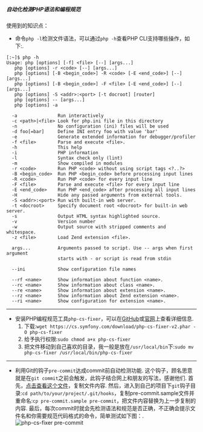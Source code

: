 ##### 自动化检测PHP语法和编程规范

使用到的知识点：

* 命令`php -l`检测文件语法，可以通过`php -h`查看PHP CLI支持哪些操作，如下:.

```
[:~]$ php -h
Usage: php [options] [-f] <file> [--] [args...]
   php [options] -r <code> [--] [args...]
   php [options] [-B <begin_code>] -R <code> [-E <end_code>] [--] [args...]
   php [options] [-B <begin_code>] -F <file> [-E <end_code>] [--] [args...]
   php [options] -S <addr>:<port> [-t docroot] [router]
   php [options] -- [args...]
   php [options] -a

  -a               Run interactively
  -c <path>|<file> Look for php.ini file in this directory
  -n               No configuration (ini) files will be used
  -d foo[=bar]     Define INI entry foo with value 'bar'
  -e               Generate extended information for debugger/profiler
  -f <file>        Parse and execute <file>.
  -h               This help
  -i               PHP information
  -l               Syntax check only (lint)
  -m               Show compiled in modules
  -r <code>        Run PHP <code> without using script tags <?..?>
  -B <begin_code>  Run PHP <begin_code> before processing input lines
  -R <code>        Run PHP <code> for every input line
  -F <file>        Parse and execute <file> for every input line
  -E <end_code>    Run PHP <end_code> after processing all input lines
  -H               Hide any passed arguments from external tools.
  -S <addr>:<port> Run with built-in web server.
  -t <docroot>     Specify document root <docroot> for built-in web server.
  -s               Output HTML syntax highlighted source.
  -v               Version number
  -w               Output source with stripped comments and whitespace.
  -z <file>        Load Zend extension <file>.

  args...          Arguments passed to script. Use -- args when first argument
                   starts with - or script is read from stdin

  --ini            Show configuration file names

  --rf <name>      Show information about function <name>.
  --rc <name>      Show information about class <name>.
  --re <name>      Show information about extension <name>.
  --rz <name>      Show information about Zend extension <name>.
  --ri <name>      Show configuration for extension <name>.

```
********************
* 安装PHP编程规范工具`php-cs-fixer`，可以在[GitHub](https://github.com/FriendsOfPHP/PHP-CS-Fixer)或[官网](https://cs.symfony.com/)上查看详细信息.
    1. 下载:`wget https://cs.symfony.com/download/php-cs-fixer-v2.phar -O php-cs-fixer`
    2. 给予执行权限:`sudo chmod a+x php-cs-fixer`
    3. 把文件移动到自己喜欢的目录，我一般是放在`/usr/local/bin`下:`sudo mv php-cs-fixer /usr/local/bin/php-cs-fixer`

********************
* 利用Git的钩子`pre-commit`达成commit前自动检测功能.
这个钩子，顾名思意就是在`git commit`之前会触发，此钩子结合网上和朋友的写法，感谢他们.
首先，[点击查看这个文件](http://blog.blianb.com/wp-content/uploads/2017/06/pre-commit.txt)，复制文件内容.
然后，进入到自己的项目下`git`钩子目录:`cd path/to/your/project/.git/hooks`，复制pre-commit.sample文件并重命名:`cp pre-commit.sample pre-commit`，把文件内容替换为上一步复制的内容.
最后，每次commit时就会先检测语法和规范是否正确，不正确会提示文件名和你需要规范代码格式的命令，简单测试如下图：.
![php-cs-fixer pre-commit](http://blog.blianb.com/wp-content/uploads/2017/06/php-cs-fix_pre-commit.png)
